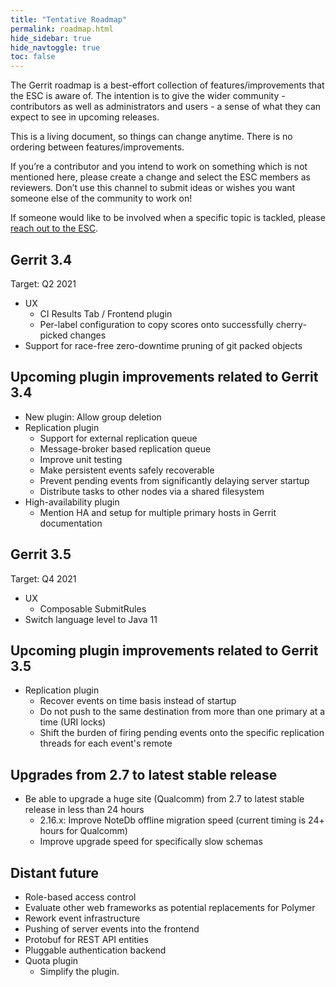 ```yaml
---
title: "Tentative Roadmap"
permalink: roadmap.html
hide_sidebar: true
hide_navtoggle: true
toc: false
---
```


The Gerrit roadmap is a best-effort collection of features/improvements that the ESC is aware of.
The intention is to give the wider community - contributors as well as administrators and users - a
sense of what they can expect to see in upcoming releases.

This is a living document, so things can change anytime. There is no ordering between
features/improvements.

If you’re a contributor and you intend to work on something which is not mentioned here, please
create a change and select the ESC members as reviewers. Don’t use this channel to submit ideas or
wishes you want someone else of the community to work on!

If someone would like to be involved when a specific topic is tackled, please
[reach out to the ESC](https://gerrit-documentation.storage.googleapis.com/Documentation/3.1.0/dev-roles.html#steering-committee-member).

## Gerrit 3.4
Target: Q2 2021

* UX
  * CI Results Tab / Frontend plugin
  * Per-label configuration to copy scores onto successfully cherry-picked changes
* Support for race-free zero-downtime pruning of git packed objects

## Upcoming plugin improvements related to Gerrit 3.4
* New plugin: Allow group deletion
* Replication plugin
  * Support for external replication queue
  * Message-broker based replication queue
  * Improve unit testing
  * Make persistent events safely recoverable
  * Prevent pending events from significantly delaying server startup
  * Distribute tasks to other nodes via a shared filesystem
* High-availability plugin
  * Mention HA and setup for multiple primary hosts in Gerrit documentation

## Gerrit 3.5
Target: Q4 2021

* UX
  * Composable SubmitRules
* Switch language level to Java 11

## Upcoming plugin improvements related to Gerrit 3.5
* Replication plugin
  * Recover events on time basis instead of startup
  * Do not push to the same destination from more than one primary at a time
    (URI locks)
  * Shift the burden of firing pending events onto the specific
    replication threads for each event's remote


## Upgrades from 2.7 to latest stable release
* Be able to upgrade a huge site (Qualcomm) from 2.7 to latest stable release
  in less than 24 hours
  * 2.16.x: Improve NoteDb offline migration speed (current timing is 24+ hours for Qualcomm)
  * Improve upgrade speed for specifically slow schemas

## Distant future
* Role-based access control
* Evaluate other web frameworks as potential replacements for Polymer
* Rework event infrastructure
* Pushing of server events into the frontend
* Protobuf for REST API entities
* Pluggable authentication backend
* Quota plugin
  * Simplify the plugin.
